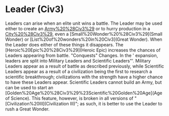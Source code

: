 # Leader (Civ3)

Leaders can arise when an elite unit wins a battle. The Leader may be used either to create an [Army%20%28Civ3%29](Army) or to hurry production in a [City%20%28Civ3%29](city), even a [Small%20Wonder%20%28Civ3%29](Small Wonder) or [List%20of%20wonders%20in%20Civ3](Great Wonder). When the Leader does either of these things it disappears.
The [Heroic%20Epic%20%28Civ3%29](Heroic Epic) increases the chances of Leaders appearing from battle.
"Conquests" Changes.
In the ' expansion, leaders are split into Military Leaders and Scientific Leaders"'. Military Leaders appear as a result of battle as described previously, while Scientific Leaders appear as a result of a civilization being the first to research a scientific breakthrough; civilizations with the strength have a higher chance to have these Leaders appear. Scientific Leaders cannot build an Army, but can be used to start an [Golden%20Age%20%28Civ3%29%23Scientific%20Golden%20Age](Age of Science). This feature, however, is broken in all versions of "[Civilization%20III](Civilization III)"; as such, it is better to use the Leader to rush a Great Wonder.
